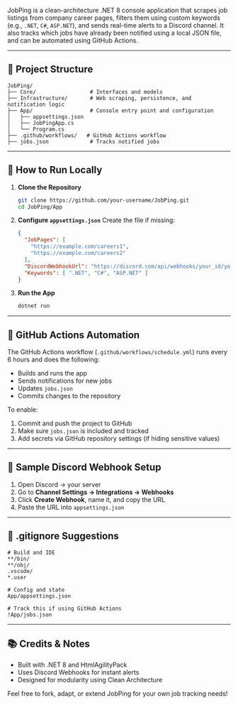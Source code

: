 JobPing is a clean-architecture .NET 8 console application that scrapes job listings from company career pages, filters them using custom keywords (e.g., `.NET`, `C#`, `ASP.NET`), and sends real-time alerts to a Discord channel. 
It also tracks which jobs have already been notified using a local JSON file, and can be automated using GitHub Actions.

---

## 📁 Project Structure

```
JobPing/
├── Core/                 # Interfaces and models
├── Infrastructure/       # Web scraping, persistence, and notification logic
├── App/                  # Console entry point and configuration
│   ├── appsettings.json
│   ├── JobPingApp.cs
│   └── Program.cs
├── .github/workflows/   # GitHub Actions workflow
├── jobs.json             # Tracks notified jobs
```

---

## 🚀 How to Run Locally

1. **Clone the Repository**
   ```bash
   git clone https://github.com/your-username/JobPing.git
   cd JobPing/App
   ```

2. **Configure `appsettings.json`**
   Create the file if missing:
   ```json
   {
     "JobPages": [
       "https://example.com/careers1",
       "https://example.com/careers2"
     ],
     "DiscordWebhookUrl": "https://discord.com/api/webhooks/your_id/your_token",
     "Keywords": [ ".NET", "C#", "ASP.NET" ]
   }
   ```

3. **Run the App**
   ```bash
   dotnet run
   ```

---

## 🤖 GitHub Actions Automation

The GitHub Actions workflow (`.github/workflows/schedule.yml`) runs every 6 hours and does the following:
- Builds and runs the app
- Sends notifications for new jobs
- Updates `jobs.json`
- Commits changes to the repository

To enable:
1. Commit and push the project to GitHub
2. Make sure `jobs.json` is included and tracked
3. Add secrets via GitHub repository settings (if hiding sensitive values)

---

## 🧾 Sample Discord Webhook Setup
1. Open Discord → your server
2. Go to **Channel Settings → Integrations → Webhooks**
3. Click **Create Webhook**, name it, and copy the URL
4. Paste the URL into `appsettings.json`

---

## 🛑 .gitignore Suggestions
```gitignore
# Build and IDE
**/bin/
**/obj/
.vscode/
*.user

# Config and state
App/appsettings.json

# Track this if using GitHub Actions
!App/jobs.json
```

---

## 📚 Credits & Notes
- Built with .NET 8 and HtmlAgilityPack
- Uses Discord Webhooks for instant alerts
- Designed for modularity using Clean Architecture

Feel free to fork, adapt, or extend JobPing for your own job tracking needs!
